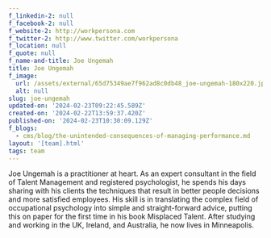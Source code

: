 ```yaml
---
f_linkedin-2: null
f_facebook-2: null
f_website-2: http://workpersona.com
f_twitter-2: http://www.twitter.com/workpersona
f_location: null
f_quote: null
f_name-and-title: Joe Ungemah
title: Joe Ungemah
f_image:
  url: /assets/external/65d75349ae7f962ad8c0db48_joe-ungemah-180x220.jpeg
  alt: null
slug: joe-ungemah
updated-on: '2024-02-23T09:22:45.589Z'
created-on: '2024-02-22T13:59:37.420Z'
published-on: '2024-02-23T10:30:09.129Z'
f_blogs:
  - cms/blog/the-unintended-consequences-of-managing-performance.md
layout: '[team].html'
tags: team
---
```


Joe Ungemah is a practitioner at heart. As an expert consultant in the field of Talent Management and registered psychologist, he spends his days sharing with his clients the techniques that result in better people decisions and more satisfied employees. His skill is in translating the complex field of occupational psychology into simple and straight-forward advice, putting this on paper for the first time in his book Misplaced Talent. After studying and working in the UK, Ireland, and Australia, he now lives in Minneapolis.
